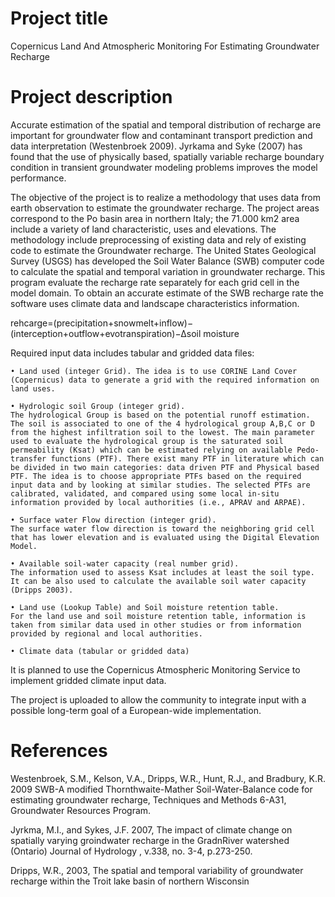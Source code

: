 # Project title 

Copernicus Land And Atmospheric Monitoring For Estimating Groundwater Recharge

# Project description

Accurate estimation of the spatial and temporal distribution of recharge are important for groundwater flow and contaminant transport prediction and data interpretation (Westenbroek 2009). Jyrkama and Syke (2007) has found that the use of physically based, spatially variable recharge boundary condition in transient groundwater modeling problems improves the model performance.

The objective of the project is to realize a methodology that uses data from earth observation to estimate the groundwater recharge. The project areas correspond to the Po basin area in northern Italy; the 71.000 km2 area include a variety of land characteristic, uses and elevations.  The methodology include preprocessing of existing data and rely of existing code to estimate the Groundwater recharge.
The United States Geological Survey (USGS) has developed the Soil Water Balance (SWB) computer code to calculate the spatial and temporal variation in groundwater recharge. This program evaluate the recharge rate separately  for each grid cell in the model domain. To obtain an accurate estimate of the SWB recharge rate the software uses climate data and landscape characteristics information.

rehcarge=(precipitation+snowmelt+inflow)−(interception+outflow+evotranspiration)−∆soil moisture 

Required input data includes tabular and  gridded data files: 

	• Land used (integer Grid). The idea is to use CORINE Land Cover (Copernicus) data to generate a grid with the required information on land uses. 
	
	• Hydrologic soil Group (integer grid).
	The hydrological Group is based on the potential runoff estimation. The soil is associated to one of the 4 hydrological group A,B,C or D from the highest infiltration soil to the lowest. The main parameter used to evaluate the hydrological group is the saturated soil permeability (Ksat) which can be estimated relying on available Pedo-transfer functions (PTF). There exist many PTF in literature which can be divided in two main categories: data driven PTF and Physical based PTF. The idea is to choose appropriate PTFs based on the required input data and by looking at similar studies. The selected PTFs are calibrated, validated, and compared using some local in-situ information provided by local authorities (i.e., APRAV and ARPAE).
	
	• Surface water Flow direction (integer grid).
	The surface water flow direction is toward the neighboring grid cell that has lower elevation and is evaluated using the Digital Elevation Model.
	
	• Available soil-water capacity (real number grid).
	The information used to assess Ksat includes at least the soil type. It can be also used to calculate the available soil water capacity (Dripps 2003). 
	
	• Land use (Lookup Table) and Soil moisture retention table.
	For the land use and soil moisture retention table, information is taken from similar data used in other studies or from information provided by regional and local authorities.
	
	• Climate data (tabular or gridded data)
It is planned to use the Copernicus Atmospheric Monitoring Service to implement gridded climate input data.

The project is uploaded to allow the community to integrate input with a possible long-term goal of a European-wide implementation.


# References 

Westenbroek, S.M., Kelson, V.A., Dripps, W.R., Hunt, R.J., and Bradbury,  K.R. 2009 SWB-A modified Thornthwaite-Mather Soil-Water-Balance code for estimating groundwater recharge, Techniques and Methods 6-A31, Groundwater Resources Program.

Jyrkma, M.I., and Sykes, J.F. 2007, The impact of climate change on spatially varying groindwater recharge in the GradnRiver watershed (Ontario) Journal of Hydrology , v.338, no. 3-4, p.273-250. 

Dripps, W.R., 2003, The spatial and temporal variability  of groundwater recharge within the Troit lake basin of northern Wisconsin 
